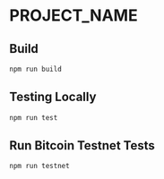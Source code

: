 # PROJECT_NAME

## Build

```sh
npm run build
```

## Testing Locally

```sh
npm run test
```

## Run Bitcoin Testnet Tests

```sh
npm run testnet
```
